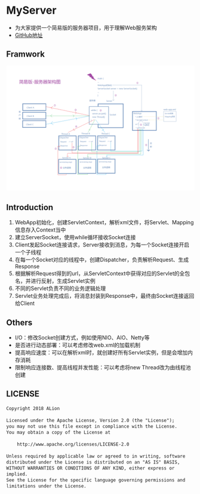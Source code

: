 # MyServer
- 为大家提供一个简易版的服务器项目，用于理解Web服务架构
- [GitHub地址](https://github.com/AlionSSS/MyServer)

## Framwork
![架构图](./images/Server_Framework.png)

## Introduction
1. WebApp初始化，创建ServletContext，解析xml文件，将Servlet、Mapping信息存入Context当中
2. 建立ServerSocket，使用while循环接收Socket连接
3. Client发起Socket连接请求，Server接收到消息，为每一个Socket连接开启一个子线程
4. 在每一个Socket对应的线程中，创建Dispatcher，负责解析Request、生成Response
5. 根据解析Request得到的url，从ServletContext中获得对应的Servlet的全包名，并进行反射，生成Servlet实例
6. 不同的Servlet负责不同的业务逻辑处理
7. Servlet业务处理完成后，将消息封装到Response中，最终由Socket连接返回给Client

## Others
- I/O：修改Socket创建方式，例如使用NIO、AIO、Netty等
- 是否进行动态部署：可以考虑修改web.xml的加载机制
- 提高响应速度：可以在解析xml时，就创建好所有Servlet实例，但是会增加内存消耗
- 限制响应连接数、提高线程并发性能：可以考虑将new Thread改为由线程池创建

## LICENSE
```
Copyright 2018 ALion

Licensed under the Apache License, Version 2.0 (the "License");
you may not use this file except in compliance with the License.
You may obtain a copy of the License at

	http://www.apache.org/licenses/LICENSE-2.0

Unless required by applicable law or agreed to in writing, software
distributed under the License is distributed on an "AS IS" BASIS,
WITHOUT WARRANTIES OR CONDITIONS OF ANY KIND, either express or implied.
See the License for the specific language governing permissions and
limitations under the License.
```
